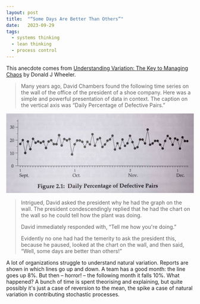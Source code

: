 ```yaml
---
layout: post
title:  "“Some Days Are Better Than Others”"
date:   2023-09-29
tags:
  - systems thinking
  - lean thinking
  - process control
---
```


This anecdote comes from [Understanding Variation: The Key to Managing Chaos](https://www.goodreads.com/book/show/63859.Understanding_Variation) by Donald J Wheeler.

> Many years ago, David Chambers found the following time series on the wall of the office of the president of a shoe company. Here was a simple and powerful presentation of data in context. The caption on the vertical axis was “Daily Percentage of Defective Pairs.”

![Daily Percentage of Defective Pairs](/assets/some-days/daily-defective-pairs.jpg)

> Intrigued, David asked the president why he had the graph on the wall. The president condescendingly replied that he had the chart on the wall so he could tell how the plant was doing.
>
> David immediately responded with, “Tell me how you're doing.”
>
> Evidently no one had had the temerity to ask the president this, because he paused, looked at the chart on the wall, and then said, “Well, some days are better than others!”

A lot of organizations struggle to understand natural variation. Reports are shown in which lines go up and down. A team has a good month: the line goes up 8%. But then – horror! – the following month it falls 10%. What happened? A bunch of time is spent theorising and explaining, but quite possibly it's just a case of reversion to the mean, the spike a case of natural variation in contributing stochastic processes.
